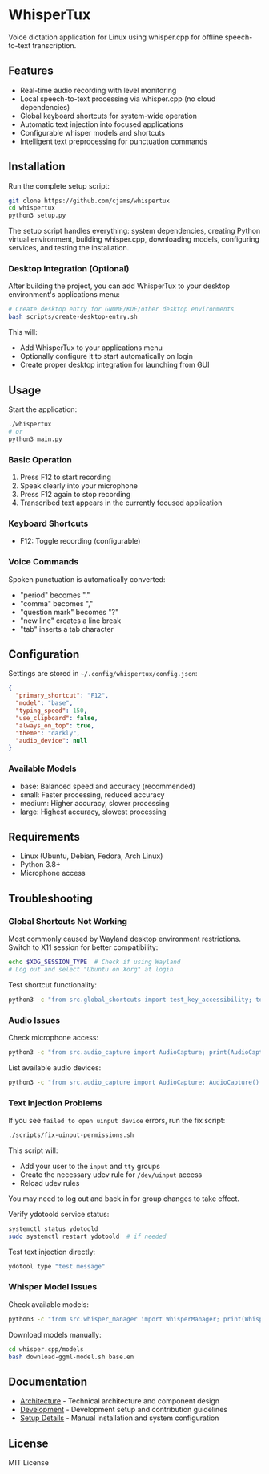 # WhisperTux

Voice dictation application for Linux using whisper.cpp for offline speech-to-text transcription.

## Features

- Real-time audio recording with level monitoring
- Local speech-to-text processing via whisper.cpp (no cloud dependencies)
- Global keyboard shortcuts for system-wide operation
- Automatic text injection into focused applications
- Configurable whisper models and shortcuts
- Intelligent text preprocessing for punctuation commands

## Installation

Run the complete setup script:

```bash
git clone https://github.com/cjams/whispertux
cd whispertux
python3 setup.py
```

The setup script handles everything: system dependencies, creating Python virtual environment, building whisper.cpp, downloading models, configuring services, and testing the installation.

### Desktop Integration (Optional)

After building the project, you can add WhisperTux to your desktop environment's applications menu:

```bash
# Create desktop entry for GNOME/KDE/other desktop environments
bash scripts/create-desktop-entry.sh
```

This will:

- Add WhisperTux to your applications menu
- Optionally configure it to start automatically on login
- Create proper desktop integration for launching from GUI

## Usage

Start the application:

```bash
./whispertux
# or
python3 main.py
```

### Basic Operation

1. Press F12 to start recording
2. Speak clearly into your microphone
3. Press F12 again to stop recording
4. Transcribed text appears in the currently focused application

### Keyboard Shortcuts

- F12: Toggle recording (configurable)

### Voice Commands

Spoken punctuation is automatically converted:

- "period" becomes "."
- "comma" becomes ","
- "question mark" becomes "?"
- "new line" creates a line break
- "tab" inserts a tab character

## Configuration

Settings are stored in `~/.config/whispertux/config.json`:

```json
{
  "primary_shortcut": "F12",
  "model": "base",
  "typing_speed": 150,
  "use_clipboard": false,
  "always_on_top": true,
  "theme": "darkly",
  "audio_device": null
}
```

### Available Models

- base: Balanced speed and accuracy (recommended)
- small: Faster processing, reduced accuracy
- medium: Higher accuracy, slower processing
- large: Highest accuracy, slowest processing

## Requirements

- Linux (Ubuntu, Debian, Fedora, Arch Linux)
- Python 3.8+
- Microphone access

## Troubleshooting

### Global Shortcuts Not Working

Most commonly caused by Wayland desktop environment restrictions. Switch to X11 session for better compatibility:

```bash
echo $XDG_SESSION_TYPE  # Check if using Wayland
# Log out and select "Ubuntu on Xorg" at login
```

Test shortcut functionality:

```bash
python3 -c "from src.global_shortcuts import test_key_accessibility; test_key_accessibility()"
```

### Audio Issues

Check microphone access:

```bash
python3 -c "from src.audio_capture import AudioCapture; print(AudioCapture().is_available())"
```

List available audio devices:

```bash
python3 -c "from src.audio_capture import AudioCapture; AudioCapture().list_devices()"
```

### Text Injection Problems

If you see `failed to open uinput device` errors, run the fix script:

```bash
./scripts/fix-uinput-permissions.sh
```

This script will:

- Add your user to the `input` and `tty` groups
- Create the necessary udev rule for `/dev/uinput` access
- Reload udev rules

You may need to log out and back in for group changes to take effect.

Verify ydotoold service status:

```bash
systemctl status ydotoold
sudo systemctl restart ydotoold  # if needed
```

Test text injection directly:

```bash
ydotool type "test message"
```

### Whisper Model Issues

Check available models:

```bash
python3 -c "from src.whisper_manager import WhisperManager; print(WhisperManager().get_available_models())"
```

Download models manually:

```bash
cd whisper.cpp/models
bash download-ggml-model.sh base.en
```

## Documentation

- [Architecture](docs/architecture.md) - Technical architecture and component design
- [Development](docs/development.md) - Development setup and contribution guidelines
- [Setup Details](docs/setup.md) - Manual installation and system configuration

## License

MIT License

